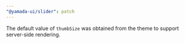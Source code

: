 ```yaml
---
"@yamada-ui/slider": patch
---
```


The default value of `thumbSize` was obtained from the theme to support server-side rendering.
